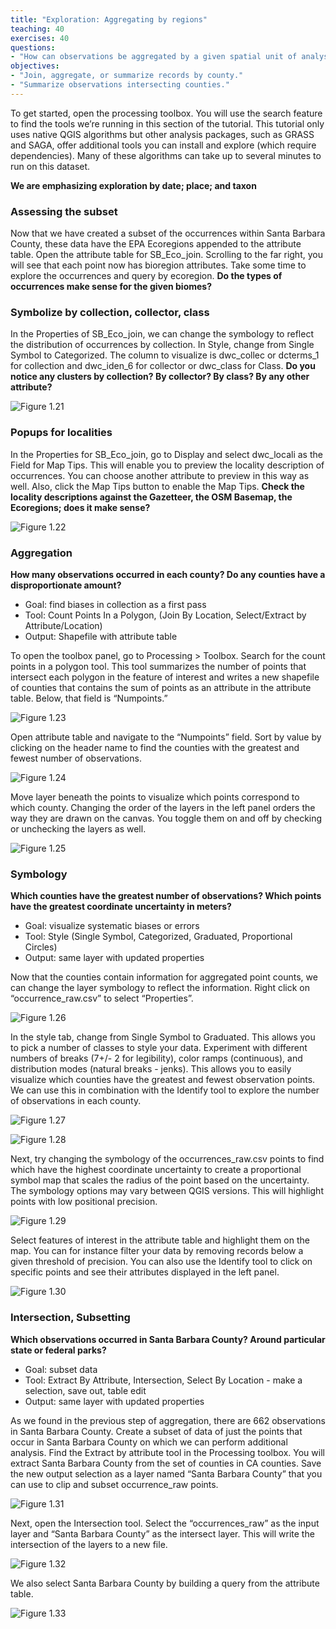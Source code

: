 ```yaml
---
title: "Exploration: Aggregating by regions"
teaching: 40
exercises: 40
questions:
- "How can observations be aggregated by a given spatial unit of analysis?"
objectives:
- "Join, aggregate, or summarize records by county."
- "Summarize observations intersecting counties."
---
```

To get started, open the processing toolbox. You will use the search feature to find the tools we’re running in this section of the tutorial. This tutorial only uses native QGIS algorithms but other analysis packages, such as GRASS and SAGA, offer additional tools you can install and explore (which require dependencies). Many of these algorithms can take up to several minutes to run on this dataset. 

**We are emphasizing exploration by date; place; and taxon**

### Assessing the subset
Now that we have created a subset of the occurrences within Santa Barbara County, these data have the EPA Ecoregions appended to the attribute table. Open the attribute table for SB_Eco_join. Scrolling to the far right, you will see that each point now has bioregion attributes. Take some time to explore the occurrences and query by ecoregion. **Do the types of occurrences make sense for the given biomes?**

### Symbolize by collection, collector, class
In the Properties of SB_Eco_join, we can change the symbology to reflect the distribution of occurrences by collection. In Style, change from Single Symbol to Categorized. The column to visualize is dwc_collec or dcterms_1 for collection and dwc_iden_6 for collector or dwc_class for Class. **Do you notice any clusters by collection? By collector? By class? By any other attribute?**

![Figure 1.21](https://github.com/data-lessons/QGIS-nhcdata-lesson/blob/gh-pages/fig/1.21.png)

### Popups for localities 
In the Properties for SB_Eco_join, go to Display and select dwc_locali as the Field for Map Tips. This will enable you to preview the locality description of occurrences. You can choose another attribute to preview in this way as well. Also, click the Map Tips button to enable the Map Tips. **Check the locality descriptions against the Gazetteer, the OSM Basemap, the Ecoregions; does it make sense?**

![Figure 1.22](https://github.com/data-lessons/QGIS-nhcdata-lesson/blob/gh-pages/fig/1.22.png)

### Aggregation
**How many observations occurred in each county? Do any counties have a disproportionate amount?**

* Goal: find biases in collection as a first pass
* Tool: Count Points In a Polygon, (Join By Location, Select/Extract by Attribute/Location)
* Output: Shapefile with attribute table

To open the toolbox panel, go to Processing > Toolbox. Search for the count points in a polygon tool. This tool summarizes the number of points that intersect each polygon in the feature of interest and writes a new shapefile of counties that contains the sum of points as an attribute in the attribute table. Below, that field is “Numpoints.” 

![Figure 1.23](https://github.com/data-lessons/QGIS-nhcdata-lesson/blob/gh-pages/fig/1.23.png)

Open attribute table and navigate to the “Numpoints” field. Sort by value by clicking on the header name to find the counties with the greatest and fewest number of observations. 

![Figure 1.24](https://github.com/data-lessons/QGIS-nhcdata-lesson/blob/gh-pages/fig/1.24.png)

Move layer beneath the points to visualize which points correspond to which county. Changing the order of the layers in the left panel orders the way they are drawn on the canvas. You toggle them on and off by checking or unchecking the layers as well. 

![Figure 1.25](https://github.com/data-lessons/QGIS-nhcdata-lesson/blob/gh-pages/fig/1.25.png)

### Symbology
**Which counties have the greatest number of observations? Which points have the greatest coordinate uncertainty in meters?**

* Goal: visualize systematic biases or errors
* Tool: Style (Single Symbol, Categorized, Graduated, Proportional Circles)
* Output: same layer with updated properties

Now that the counties contain information for aggregated point counts, we can change the layer symbology to reflect the information. Right click on “occurrence_raw.csv” to select “Properties”.

![Figure 1.26](https://github.com/data-lessons/QGIS-nhcdata-lesson/blob/gh-pages/fig/1.26.png)

In the style tab, change from Single Symbol to Graduated. This allows you to pick a number of classes to style your data. Experiment with different numbers of breaks (7+/- 2 for legibility), color ramps (continuous), and distribution modes (natural breaks - jenks). This allows you to easily visualize which counties have the greatest and fewest observation points. We can use this in combination with the Identify tool to explore the number of observations in each county.

![Figure 1.27](https://github.com/data-lessons/QGIS-nhcdata-lesson/blob/gh-pages/fig/1.27.png)

![Figure 1.28](https://github.com/data-lessons/QGIS-nhcdata-lesson/blob/gh-pages/fig/1.28.png)

Next, try changing the symbology of the occurrences_raw.csv points to find which have the highest coordinate uncertainty to create a proportional symbol map that scales the radius of the point based on the uncertainty. The symbology options may vary between QGIS versions. This will highlight points with low positional precision. 

![Figure 1.29](https://github.com/data-lessons/QGIS-nhcdata-lesson/blob/gh-pages/fig/1.29.png)

Select features of interest in the attribute table and highlight them on the map. You can for instance filter your data by removing records below a given threshold of precision. You can also use the Identify tool to click on specific points and see their attributes displayed in the left panel. 

![Figure 1.30](https://github.com/data-lessons/QGIS-nhcdata-lesson/blob/gh-pages/fig/1.30.png)

### Intersection, Subsetting
**Which observations occurred in Santa Barbara County? Around particular state or federal parks?**

* Goal: subset data 
* Tool: Extract By Attribute, Intersection, Select By Location - make a selection, save out, table edit
* Output: same layer with updated properties

As we found in the previous step of aggregation, there are 662 observations in Santa Barbara County.  Create a subset of data of just the points that occur in Santa Barbara County on which we can perform additional analysis. Find the Extract by attribute tool in the Processing toolbox. You will extract Santa Barbara County from the set of counties in CA counties. Save the new output selection as a layer named “Santa Barbara County” that you can use to clip and subset occurrence_raw points.

![Figure 1.31](https://github.com/data-lessons/QGIS-nhcdata-lesson/blob/gh-pages/fig/1.31.png)

Next, open the Intersection tool. Select the “occurrences_raw” as the input layer and “Santa Barbara  County” as the intersect layer. This will write the intersection of the layers to a new file.

![Figure 1.32](https://github.com/data-lessons/QGIS-nhcdata-lesson/blob/gh-pages/fig/1.32.png)

We also select Santa Barbara County by building a query from the attribute table.

![Figure 1.33](https://github.com/data-lessons/QGIS-nhcdata-lesson/blob/gh-pages/fig/1.33.png)